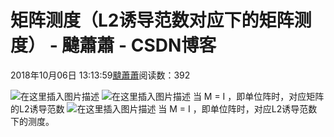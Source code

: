 
# 矩阵测度（L2诱导范数对应下的矩阵测度） - 颹蕭蕭 - CSDN博客


2018年10月06日 13:13:59[颹蕭蕭](https://me.csdn.net/itnerd)阅读数：392


![在这里插入图片描述](https://img-blog.csdn.net/2018100613075947?watermark/2/text/aHR0cHM6Ly9ibG9nLmNzZG4ubmV0L2l0bmVyZA==/font/5a6L5L2T/fontsize/400/fill/I0JBQkFCMA==/dissolve/70)
![在这里插入图片描述](https://img-blog.csdn.net/20181006130505988?watermark/2/text/aHR0cHM6Ly9ibG9nLmNzZG4ubmV0L2l0bmVyZA==/font/5a6L5L2T/fontsize/400/fill/I0JBQkFCMA==/dissolve/70)
当 M = I ，即单位阵时，对应矩阵的L2诱导范数
![在这里插入图片描述](https://img-blog.csdn.net/20181006130535424?watermark/2/text/aHR0cHM6Ly9ibG9nLmNzZG4ubmV0L2l0bmVyZA==/font/5a6L5L2T/fontsize/400/fill/I0JBQkFCMA==/dissolve/70)
当 M = I ，即单位阵时，对应L2诱导范数下的测度。
[
            ](https://img-blog.csdn.net/20181006130535424?watermark/2/text/aHR0cHM6Ly9ibG9nLmNzZG4ubmV0L2l0bmVyZA==/font/5a6L5L2T/fontsize/400/fill/I0JBQkFCMA==/dissolve/70)

[
  ](https://img-blog.csdn.net/2018100613075947?watermark/2/text/aHR0cHM6Ly9ibG9nLmNzZG4ubmV0L2l0bmVyZA==/font/5a6L5L2T/fontsize/400/fill/I0JBQkFCMA==/dissolve/70)